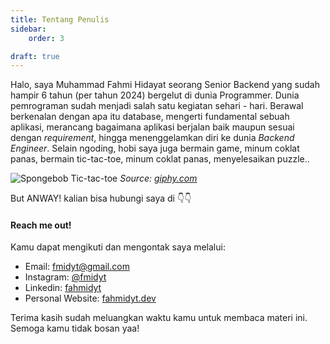 ```yaml
---
title: Tentang Penulis
sidebar:
    order: 3

draft: true
---
```


Halo, saya Muhammad Fahmi Hidayat seorang Senior Backend yang sudah hampir 6 tahun (per tahun 2024) bergelut di dunia Programmer. Dunia pemrograman sudah menjadi salah satu kegiatan sehari - hari. Berawal berkenalan dengan apa itu database, mengerti fundamental sebuah aplikasi, merancang bagaimana aplikasi berjalan baik maupun sesuai dengan _requirement_, hingga menenggelamkan diri ke dunia _Backend Engineer_. Selain ngoding, hobi saya juga bermain game, minum coklat panas, bermain tic-tac-toe, minum coklat panas, menyelesaikan puzzle..

![Spongebob Tic-tac-toe](https://media1.giphy.com/media/v1.Y2lkPTc5MGI3NjExODVyYWk0MnhhbDF0dmhocjNodnRyc2R1eWVjZGM5NW00YTViazJwZSZlcD12MV9pbnRlcm5hbF9naWZfYnlfaWQmY3Q9Zw/xT3i0RY4iLQs2x1K24/giphy.webp)
*Source: [giphy.com](https://giphy.com/gifs/xT3i0RY4iLQs2x1K24)*

But ANWAY! kalian bisa hubungi saya di 👇👇

#### Reach me out!
Kamu dapat mengikuti dan mengontak saya melalui:
- Email: [fmidyt@gmail.com](mailto:fmidyt@gmail.com)
- Instagram: [@fmidyt](https://www.instagram.com/fmidyt/)
- Linkedin: [fahmidyt](https://www.linkedin.com/in/fahmidyt/)
- Personal Website: [fahmidyt.dev](https://fahmidyt.dev/)

Terima kasih sudah meluangkan waktu kamu untuk membaca materi ini. Semoga kamu tidak bosan yaa!